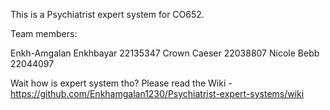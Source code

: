 This is a Psychiatrist expert system for CO652.

Team members:

Enkh-Amgalan Enkhbayar 22135347
Crown Caeser 22038807
Nicole Bebb 22044097

Wait how is expert system tho? Please read the Wiki - https://github.com/Enkhamgalan1230/Psychiatrist-expert-systems/wiki
